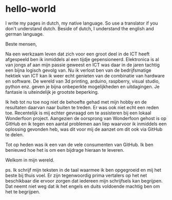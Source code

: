 # hello-world

I write my pages in dutch, my native language. So use a translator if you don't understand dutch. Beside of dutch, I understand the english and german language.

Beste mensen,

Na een werkzaam leven dat zich voor een groot deel in de ICT heeft afgespeeld ben ik inmiddels al een tijdje gepensioneerd.
Elektronica is al van jongs af aan mijn passie geweest en ICT was daar in de jaren tachtig een bijna logisch gevolg van. Nu ik verlost ben van de bedrijfsmatige hektiek van ICT kan ik weer echt genieten van de combinatie van hardware en software. 
De wereld van 3d printing, arduino, raspberry, visual studio, python enz. geven je bijna onbeperkte mogelijkheden en uitdagingen. Je fantasie is uiteindelijk je grootste beperking.

Ik heb tot nu toe nog niet de behoefte gehad met mijn hobby en de resultaten daarvan naar buiten te treden. Er was ook niet echt een reden toe. Recentelijk is mij echter gevraagd om te assisteren bij een lokaal Wonderfoon project. Aangezien de oorsprong van Wonderfoon gehost is op GitHub en ik tegen een aantal problemen aan liep waarvoor ik inmiddels een oplossing gevonden heb, was dit voor mij de aanzet om dit ook via GitHub te delen.

Tot op heden was ik een van de vele consumenten van GitHub. Ik ben benieuwd hoe het is om een bijdrage hieraan te leveren.

Welkom in mijn wereld.

ps. Ik schrijf mijn teksten in de taal waarmee ik ben opgegroeid en mij het beste bij thuis voel. Er zijn tegenwoordig prima vertalers op het net beschikbaar die ervoor zorgen dat iedereen mijn schrijfsels kan begrijpen. Dat neemt niet weg dat ik het engels en duits voldoende machtig ben om het te begrijpen.
